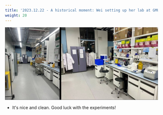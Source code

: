 ```yaml
---
title: '2023.12.22 - A historical moment: Wei setting up her lab at GMU'
weight: 20
---
```


![](/labpics/2023/20231222.jpg)

- It's nice and clean. Good luck with the experiments!